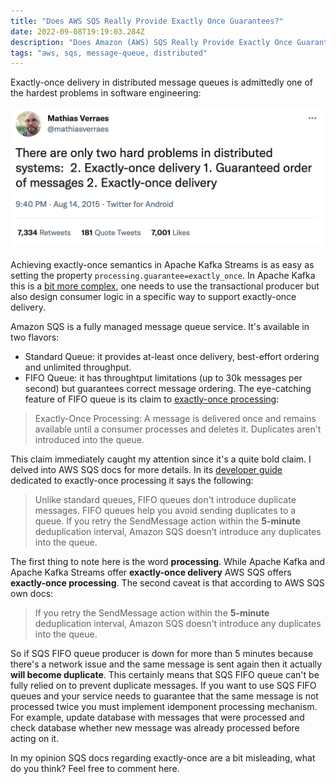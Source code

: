 ```yaml
---
title: "Does AWS SQS Really Provide Exactly Once Guarantees?"
date: 2022-09-08T19:19:03.284Z
description: "Does Amazon (AWS) SQS Really Provide Exactly Once Guarantees?"
tags: "aws, sqs, message-queue, distributed"
---
```


Exactly-once delivery in distributed message queues is admittedly one of the hardest problems in software engineering:

![Two hard distributed problems](./two-problems.png)

Achieving exactly-once semantics in Apache Kafka Streams is as easy as setting the property `processing.guarantee=exactly_once`. In Apache Kafka this is a [bit more complex](https://kafka.apache.org/documentation/#semantics), one needs to use the transactional producer but also design consumer logic in a specific way to support exactly-once delivery.

Amazon SQS is a fully managed message queue service. It's available in two flavors:
- Standard Queue: it provides at-least once delivery, best-effort ordering and unlimited throughput.
- FIFO Queue: it has throughtput limitations (up to 30k messages per second) but guarantees correct message ordering. The eye-catching feature of FIFO queue is its claim to [exactly-once processing](https://aws.amazon.com/sqs/features/):
> Exactly-Once Processing: A message is delivered once and remains available until a consumer processes and deletes it. Duplicates aren't introduced into the queue.

This claim immediately caught my attention since it's a quite bold claim. I delved into AWS SQS docs for more details. In its [developer guide](https://docs.aws.amazon.com/AWSSimpleQueueService/latest/SQSDeveloperGuide/FIFO-queues-exactly-once-processing.html) dedicated to exactly-once processing it says the following:
> Unlike standard queues, FIFO queues don't introduce duplicate messages. FIFO queues help you avoid sending duplicates to a queue. If you retry the SendMessage action within the **5-minute** deduplication interval, Amazon SQS doesn't introduce any duplicates into the queue.

The first thing to note here is the word __processing__. While Apache Kafka and Apache Kafka Streams offer __exactly-once delivery__ AWS SQS offers __exactly-once processing__. The second caveat is that according to AWS SQS own docs:
> If you retry the SendMessage action within the **5-minute** deduplication interval, Amazon SQS doesn't introduce any duplicates into the queue.

So if SQS FIFO queue producer is down for more than 5 minutes because there's a network issue and the same message is sent again then it actually **will become duplicate**. This certainly means that SQS FIFO queue can't be fully relied on to prevent duplicate messages. If you want to use SQS FIFO queues and your service needs to guarantee that the same message is not processed twice you must implement idemponent processing mechanism. For example, update database with messages that were processed and check database whether new message was already processed before acting on it.

In my opinion SQS docs regarding exactly-once are a bit misleading, what do you think? Feel free to comment here.
